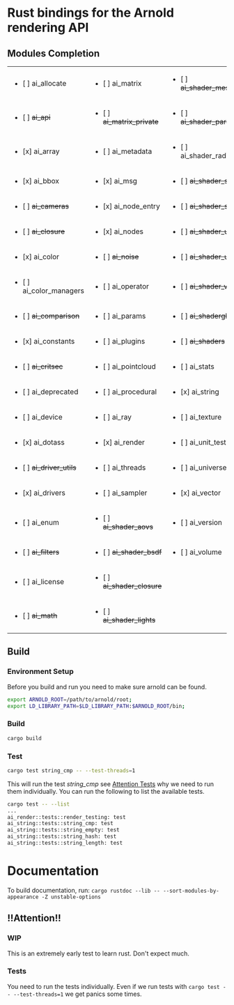 # Rust bindings for the Arnold rendering API

## Modules Completion
|                                         |                                           |                                              |
|-----------------------------------------|-------------------------------------------|----------------------------------------------|
|<ul><li>[ ] ai_allocate</li></ul>        |<ul><li>[ ] ai_matrix</li></ul>            |<ul><li>[ ] ~~ai_shader_message~~</li></ul>   |
|<ul><li>[ ] ~~ai_api~~</li></ul>         |<ul><li>[ ] ~~ai_matrix_private~~</li></ul>|<ul><li>[ ] ~~ai_shader_parameval~~</li></ul> |
|<ul><li>[x] ai_array</li></ul>           |<ul><li>[ ] ai_metadata</li></ul>          |<ul><li>[ ] ai_shader_radiance</li></ul>      |
|<ul><li>[x] ai_bbox</li></ul>            |<ul><li>[x] ai_msg</li></ul>               |<ul><li>[ ] ~~ai_shader_sample~~</li></ul>    |
|<ul><li>[ ] ~~ai_cameras~~</li></ul>     |<ul><li>[x] ai_node_entry</li></ul>        |<ul><li>[ ] ~~ai_shader_sss~~</li></ul>       |
|<ul><li>[ ] ~~ai_closure~~</li></ul>     |<ul><li>[x] ai_nodes</li></ul>             |<ul><li>[ ] ~~ai_shader_userdef~~</li></ul>   |
|<ul><li>[x] ai_color</li></ul>           |<ul><li>[ ] ~~ai_noise~~</li></ul>         |<ul><li>[ ] ~~ai_shader_util~~</li></ul>      |
|<ul><li>[ ] ai_color_managers</li></ul>  |<ul><li>[ ] ai_operator</li></ul>          |<ul><li>[ ] ~~ai_shader_volume~~</li></ul>    |
|<ul><li>[ ] ~~ai_comparison~~</li></ul>  |<ul><li>[ ] ai_params</li></ul>            |<ul><li>[ ] ~~ai_shaderglobals~~</li></ul>    |
|<ul><li>[x] ai_constants</li></ul>       |<ul><li>[ ] ai_plugins</li></ul>           |<ul><li>[ ] ~~ai_shaders~~</li></ul>          |
|<ul><li>[ ] ~~ai_critsec~~</li></ul>     |<ul><li>[ ] ai_pointcloud</li></ul>        |<ul><li>[ ] ai_stats</li></ul>                |
|<ul><li>[ ] ai_deprecated</li></ul>      |<ul><li>[ ] ai_procedural</li></ul>        |<ul><li>[x] ai_string</li></ul>               |
|<ul><li>[ ] ai_device</li></ul>          |<ul><li>[ ] ai_ray</li></ul>               |<ul><li>[ ] ai_texture</li></ul>              |
|<ul><li>[x] ai_dotass</li></ul>          |<ul><li>[x] ai_render</li></ul>            |<ul><li>[ ] ai_unit_test</li></ul>            |
|<ul><li>[ ] ~~ai_driver_utils~~</li></ul>|<ul><li>[ ] ai_threads</li></ul>           |<ul><li>[ ] ai_universe</li></ul>             |
|<ul><li>[x] ai_drivers</li></ul>         |<ul><li>[ ] ai_sampler</li></ul>           |<ul><li>[x] ai_vector</li></ul>               |
|<ul><li>[ ] ai_enum</li></ul>            |<ul><li>[ ] ~~ai_shader_aovs~~</li></ul>   |<ul><li>[ ] ai_version</li></ul>              |
|<ul><li>[ ] ~~ai_filters~~</li></ul>     |<ul><li>[ ] ~~ai_shader_bsdf~~</li></ul>   |<ul><li>[ ] ai_volume</li></ul>               |
|<ul><li>[ ] ai_license</li></ul>         |<ul><li>[ ] ~~ai_shader_closure~~</li></ul>|                                              |
|<ul><li>[ ] ~~ai_math~~</li></ul>        |<ul><li>[ ] ~~ai_shader_lights~~</li></ul> |                                              |


## Build
### Environment Setup
Before you build and run you need to make sure arnold can be found.
```bash
export ARNOLD_ROOT=/path/to/arnold/root;
export LD_LIBRARY_PATH=$LD_LIBRARY_PATH:$ARNOLD_ROOT/bin;
```
### Build
```bash
cargo build
```

### Test
```bash
cargo test string_cmp -- --test-threads=1
```
This will run the test *string_cmp* see [Attention Tests](#Tests) why we need to run them individually.
You can run the following to list the available tests.
```bash
cargo test -- --list
...
ai_render::tests::render_testing: test
ai_string::tests::string_cmp: test
ai_string::tests::string_empty: test
ai_string::tests::string_hash: test
ai_string::tests::string_length: test
```
# Documentation
To build documentation, run:
```cargo rustdoc --lib -- --sort-modules-by-appearance -Z unstable-options```
## !!Attention!!
### WIP
This is an extremely early test to learn rust. Don't expect much.

### Tests
You need to run the tests individually.
Even if we run tests with ```cargo test -- --test-threads=1``` we get panics some times.
